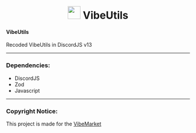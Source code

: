 <h1 align="center"><img height="35" src="https://emoji.gg/assets/emoji/9299-blurple-ban.png"> VibeUtils</h1>

#### VibeUtils

Recoded VibeUtils in DiscordJS v13

------------

### Dependencies:
- DiscordJS
- Zod
- Javascript

------------

### Copyright Notice:

This project is made for the <a href="https://vibemarket.org">VibeMarket</a>
